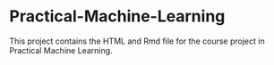 # Practical-Machine-Learning
This project contains the HTML and Rmd file for the course project in Practical Machine Learning.
